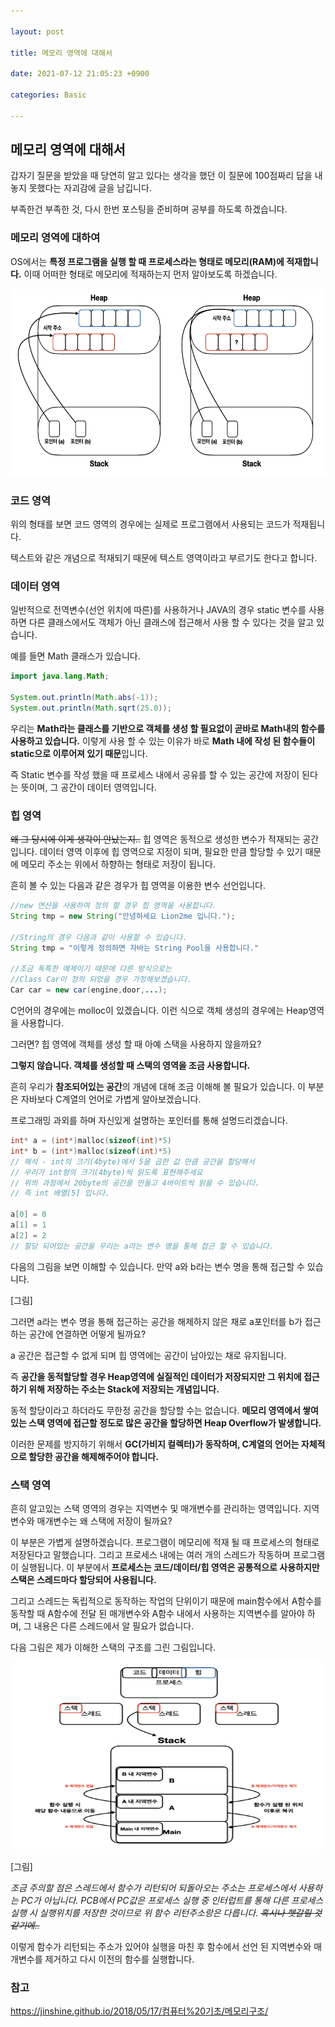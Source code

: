 ```yaml
---

layout: post

title: 메모리 영역에 대해서

date: 2021-07-12 21:05:23 +0900

categories: Basic

---
```


메모리 영역에 대해서
---

갑자기 질문을 받았을 때 당연히 알고 있다는 생각을 했던 이 질문에 100점짜리 답을 내놓지 못했다는 자괴감에 글을 남깁니다.

부족한건 부족한 것, 다시 한번 포스팅을 준비하며 공부를 하도록 하겠습니다.

### 메모리 영역에 대하여

OS에서는 **특정 프로그램을 실행 할 때 프로세스라는 형태로 메모리(RAM)에 적재합니다.** 이때 어떠한 형태로 메모리에 적재하는지 먼저 알아보도록 하겠습니다.

<img src="/public/img/메모리영역1.png" width="800" height="300">

### 코드 영역

위의 형태를 보면 코드 영역의 경우에는 실제로 프로그램에서 사용되는 코드가 적재됩니다.

텍스트와 같은 개념으로 적재되기 때문에 텍스트 영역이라고 부르기도 한다고 합니다.

### 데이터 영역

일반적으로 전역변수(선언 위치에 따른)를 사용하거나 JAVA의 경우 static 변수를 사용하면 다른 클래스에서도 객체가 아닌 클래스에 접근해서 사용 할 수 있다는 것을 알고 있습니다.

예를 들면 Math 클래스가 있습니다.

```JAVA
import java.lang.Math;

System.out.println(Math.abs(-1));
System.out.println(Math.sqrt(25.0));
```

우리는 **Math라는 클래스를 기반으로 객체를 생성 할 필요없이 곧바로 Math내의 함수를 사용하고 있습니다.** 이렇게 사용 할 수 있는 이유가 바로 **Math 내에 작성 된 함수들이 static으로 이루어져 있기 때문**입니다.

즉 Static 변수를 작성 했을 때 프로세스 내에서 공유를 할 수 있는 공간에 저장이 된다는 뜻이며, 그 공간이 데이터 영역입니다.

### 힙 영역

~~왜 그 당시에 이게 생각이 안났는지..~~ 힙 영역은 동적으로 생성한 변수가 적재되는 공간입니다. 데이터 영역 이후에 힙 영역으로 지정이 되며, 필요한 만큼 할당할 수 있기 때문에 메모리 주소는 위에서 하향하는 형태로 저장이 됩니다.

흔히 볼 수 있는 다음과 같은 경우가 힙 영역을 이용한 변수 선언입니다.

```JAVA
//new 연산을 사용하여 정의 할 경우 힙 영역을 사용합니다.
String tmp = new String("안녕하세요 Lion2me 입니다.");

//String의 경우 다음과 같이 사용할 수 있습니다.
String tmp = "이렇게 정의하면 자바는 String Pool을 사용합니다."

//조금 독특한 예제이기 때문에 다른 방식으로는
//Class Car이 정의 되었을 경우 가정해보겠습니다.
Car car = new car(engine,door,...);

```

C언어의 경우에는 molloc이 있겠습니다. 이런 식으로 객체 생성의 경우에는 Heap영역을 사용합니다.

그러면? 힙 영역에 객체를 생성 할 때 아예 스택을 사용하지 않을까요?

**그렇지 않습니다. 객체를 생성할 때 스택의 영역을 조금 사용합니다.**

흔히 우리가 **참조되어있는 공간**의 개념에 대해 조금 이해해 볼 필요가 있습니다. 이 부분은 자바보다 C계열의 언어로 가볍게 알아보겠습니다.

프로그래밍 과외를 하며 자신있게 설명하는 포인터를 통해 설명드리겠습니다.

```C
int* a = (int*)malloc(sizeof(int)*5)
int* b = (int*)malloc(sizeof(int)*5)
// 해석 - int의 크기(4byte)에서 5을 곱한 값 만큼 공간을 할당해서
// 우리가 int형의 크기(4byte)씩 읽도록 표현해주세요
// 위의 과정에서 20byte의 공간을 만들고 4바이트씩 읽을 수 있습니다.
// 즉 int 배열[5] 입니다.

a[0] = 0
a[1] = 1
a[2] = 2
// 할당 되어있는 공간을 우리는 a라는 변수 명을 통해 접근 할 수 있습니다.
```

다음의 그림을 보면 이해할 수 있습니다. 만약 a와 b라는 변수 명을 통해 접근할 수 있습니다.

[그림]

그러면 a라는 변수 명을 통해 접근하는 공간을 해제하지 않은 채로 a포인터를 b가 접근하는 공간에 연결하면 어떻게 될까요?

a 공간은 접근할 수 없게 되며 힙 영역에는 공간이 남아있는 채로 유지됩니다.

즉 **공간을 동적할당할 경우 Heap영역에 실질적인 데이터가 저장되지만 그 위치에 접근하기 위해 저장하는 주소는 Stack에 저장되는 개념입니다.**

동적 할당이라고 하더라도 무한정 공간을 할당할 수는 없습니다. **메모리 영역에서 쌓여있는 스택 영역에 접근할 정도로 많은 공간을 할당하면 Heap Overflow가 발생합니다.**

이러한 문제를 방지하기 위해서 **GC(가비지 컬렉터)가 동작하며, C계열의 언어는 자체적으로 할당한 공간을 해제해주어야 합니다.**

### 스택 영역

흔히 알고있는 스택 영역의 경우는 지역변수 및 매개변수를 관리하는 영역입니다. 지역변수와 매개변수는 왜 스택에 저장이 될까요?

이 부분은 가볍게 설명하겠습니다. 프로그램이 메모리에 적재 될 때 프로세스의 형태로 저장된다고 말했습니다. 그리고 프로세스 내에는 여러 개의 스레드가 작동하며 프로그램이 실행됩니다. 이 부분에서 **프로세스는 코드/데이터/힙 영역은 공통적으로 사용하지만 스택은 스레드마다 할당되어 사용됩니다.**

그리고 스레드는 독립적으로 동작하는 작업의 단위이기 때문에 main함수에서 A함수를 동작할 때 A함수에 전달 된 매개변수와 A함수 내에서 사용하는 지역변수를 알아야 하며, 그 내용은 다른 스레드에서 알 필요가 없습니다.

다음 그림은 제가 이해한 스택의 구조를 그린 그림입니다.

<img src="/public/img/메모리영역2.png" width="800" height="300">

[그림]

*조금 주의할 점은 스레드에서 함수가 리턴되어 되돌아오는 주소는 프로세스에서 사용하는 PC가 아닙니다. PCB에서 PC값은 프로세스 실행 중 인터럽트를 통해 다른 프로세스 실행 시 실행위치를 저장한 것이므로 위 함수 리턴주소랑은 다릅니다. ~~혹시나 헷갈릴 것 같기에..~~*

이렇게 함수가 리턴되는 주소가 있어야 실행을 마친 후 함수에서 선언 된 지역변수와 매개변수를 제거하고 다시 이전의 함수를 실행합니다.

### 참고

<https://jinshine.github.io/2018/05/17/컴퓨터%20기초/메모리구조/>
